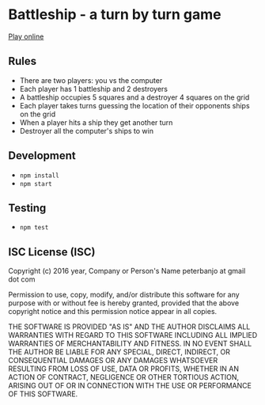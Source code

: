 # Battleship - a turn by turn game

[Play online](https://iampeterbanjo.github.io/battleship/)

## Rules
- There are two players: you vs the computer
- Each player has 1 battleship and 2 destroyers
- A battleship occupies 5 squares and a destroyer 4 squares on the grid
- Each player takes turns guessing the location of their opponents ships on the grid
- When a player hits a ship they get another turn
- Destroyer all the computer's ships to win

## Development

- `npm install`
- `npm start`

## Testing

- `npm test`

## ISC License (ISC)

Copyright (c) 2016 year, Company or Person's Name peterbanjo at gmail dot com

Permission to use, copy, modify, and/or distribute this software for any purpose with or without fee is hereby granted, provided that the above copyright notice and this permission notice appear in all copies.

THE SOFTWARE IS PROVIDED "AS IS" AND THE AUTHOR DISCLAIMS ALL WARRANTIES WITH REGARD TO THIS SOFTWARE INCLUDING ALL IMPLIED WARRANTIES OF MERCHANTABILITY AND FITNESS. IN NO EVENT SHALL THE AUTHOR BE LIABLE FOR ANY SPECIAL, DIRECT, INDIRECT, OR CONSEQUENTIAL DAMAGES OR ANY DAMAGES WHATSOEVER RESULTING FROM LOSS OF USE, DATA OR PROFITS, WHETHER IN AN ACTION OF CONTRACT, NEGLIGENCE OR OTHER TORTIOUS ACTION, ARISING OUT OF OR IN CONNECTION WITH THE USE OR PERFORMANCE OF THIS SOFTWARE.

